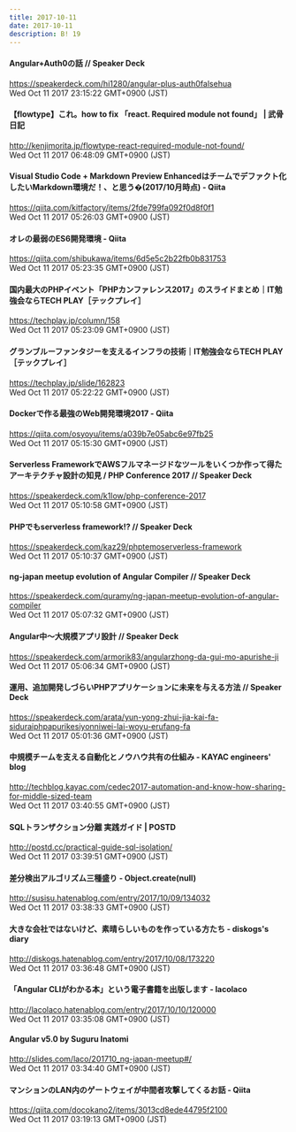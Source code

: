 ```yaml
---
title: 2017-10-11
date: 2017-10-11
description: B! 19
---
```


#### Angular+Auth0の話 // Speaker Deck
https://speakerdeck.com/hi1280/angular-plus-auth0falsehua<br>
Wed Oct 11 2017 23:15:22 GMT+0900 (JST)<br>


#### 【flowtype】これ。how to fix 「react. Required module not found」 | 武骨日記
http://kenjimorita.jp/flowtype-react-required-module-not-found/<br>
Wed Oct 11 2017 06:48:09 GMT+0900 (JST)<br>


#### Visual Studio Code + Markdown Preview Enhancedはチームでデファクト化したいMarkdown環境だ！、と思う�(2017/10月時点) - Qiita
https://qiita.com/kitfactory/items/2fde799fa092f0d8f0f1<br>
Wed Oct 11 2017 05:26:03 GMT+0900 (JST)<br>


#### オレの最弱のES6開発環境 - Qiita
https://qiita.com/shibukawa/items/6d5e5c2b22fb0b831753<br>
Wed Oct 11 2017 05:23:35 GMT+0900 (JST)<br>


#### 国内最大のPHPイベント「PHPカンファレンス2017」のスライドまとめ｜IT勉強会ならTECH PLAY［テックプレイ］
https://techplay.jp/column/158<br>
Wed Oct 11 2017 05:23:09 GMT+0900 (JST)<br>


#### グランブルーファンタジーを支えるインフラの技術｜IT勉強会ならTECH PLAY［テックプレイ］
https://techplay.jp/slide/162823<br>
Wed Oct 11 2017 05:22:22 GMT+0900 (JST)<br>


#### Dockerで作る最強のWeb開発環境2017 - Qiita
https://qiita.com/osyoyu/items/a039b7e05abc6e97fb25<br>
Wed Oct 11 2017 05:15:30 GMT+0900 (JST)<br>


#### Serverless FrameworkでAWSフルマネージドなツールをいくつか作って得たアーキテクチャ設計の知見 / PHP Conference 2017  // Speaker Deck
https://speakerdeck.com/k1low/php-conference-2017<br>
Wed Oct 11 2017 05:10:58 GMT+0900 (JST)<br>


#### PHPでもserverless framework!? // Speaker Deck
https://speakerdeck.com/kaz29/phptemoserverless-framework<br>
Wed Oct 11 2017 05:10:37 GMT+0900 (JST)<br>


#### ng-japan meetup evolution of Angular Compiler // Speaker Deck
https://speakerdeck.com/quramy/ng-japan-meetup-evolution-of-angular-compiler<br>
Wed Oct 11 2017 05:07:32 GMT+0900 (JST)<br>


#### Angular中〜大規模アプリ設計 // Speaker Deck
https://speakerdeck.com/armorik83/angularzhong-da-gui-mo-apurishe-ji<br>
Wed Oct 11 2017 05:06:34 GMT+0900 (JST)<br>


#### 運用、追加開発しづらいPHPアプリケーションに未来を与える方法 // Speaker Deck
https://speakerdeck.com/arata/yun-yong-zhui-jia-kai-fa-siduraiphpapurikesiyonniwei-lai-woyu-erufang-fa<br>
Wed Oct 11 2017 05:01:36 GMT+0900 (JST)<br>


#### 中規模チームを支える自動化とノウハウ共有の仕組み - KAYAC engineers' blog
http://techblog.kayac.com/cedec2017-automation-and-know-how-sharing-for-middle-sized-team<br>
Wed Oct 11 2017 03:40:55 GMT+0900 (JST)<br>


#### SQLトランザクション分離 実践ガイド | POSTD
http://postd.cc/practical-guide-sql-isolation/<br>
Wed Oct 11 2017 03:39:51 GMT+0900 (JST)<br>


#### 差分検出アルゴリズム三種盛り - Object.create(null)
http://susisu.hatenablog.com/entry/2017/10/09/134032<br>
Wed Oct 11 2017 03:38:33 GMT+0900 (JST)<br>


#### 大きな会社ではないけど、素晴らしいものを作っている方たち - diskogs's diary
http://diskogs.hatenablog.com/entry/2017/10/08/173220<br>
Wed Oct 11 2017 03:36:48 GMT+0900 (JST)<br>


#### 「Angular CLIがわかる本」という電子書籍を出版します - lacolaco
http://lacolaco.hatenablog.com/entry/2017/10/10/120000<br>
Wed Oct 11 2017 03:35:08 GMT+0900 (JST)<br>


#### Angular v5.0 by Suguru Inatomi
http://slides.com/laco/201710_ng-japan-meetup#/<br>
Wed Oct 11 2017 03:34:40 GMT+0900 (JST)<br>


#### マンションのLAN内のゲートウェイが中間者攻撃してくるお話 - Qiita
https://qiita.com/docokano2/items/3013cd8ede44795f2100<br>
Wed Oct 11 2017 03:19:13 GMT+0900 (JST)<br>


